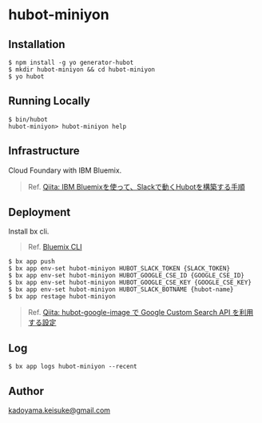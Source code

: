 # hubot-miniyon

## Installation

```
$ npm install -g yo generator-hubot
$ mkdir hubot-miniyon && cd hubot-miniyon
$ yo hubot
```

## Running Locally

```
$ bin/hubot
hubot-miniyon> hubot-miniyon help
```

## Infrastructure

Cloud Foundary with IBM Bluemix.

> Ref. [Qiita: IBM Bluemixを使って、Slackで動くHubotを構築する手順](https://qiita.com/Amebayashi/items/ca979ec6f925abc7713f)

## Deployment

Install bx cli.

> Ref. [Bluemix CLI](https://console.bluemix.net/docs/cli/index.html)

```
$ bx app push
$ bx app env-set hubot-miniyon HUBOT_SLACK_TOKEN {SLACK_TOKEN}
$ bx app env-set hubot-miniyon HUBOT_GOOGLE_CSE_ID {GOOGLE_CSE_ID}
$ bx app env-set hubot-miniyon HUBOT_GOOGLE_CSE_KEY {GOOGLE_CSE_KEY}
$ bx app env-set hubot-miniyon HUBOT_SLACK_BOTNAME {hubot-name}
$ bx app restage hubot-miniyon
```

> Ref. [Qiita: hubot-google-image で Google Custom Search API を利用する設定](https://qiita.com/hoto17296/items/f27ebf62c6015befdaa8)

## Log

```
$ bx app logs hubot-miniyon --recent
```

## Author

kadoyama.keisuke@gmail.com
